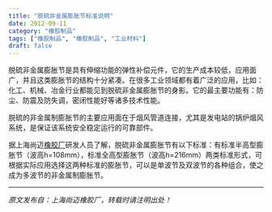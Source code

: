 ```yaml
---
title: "脱硫非金属膨胀节标准说明"
date: 2012-09-11
category: "橡胶制品"
tags: ["橡胶制品", "橡胶制品", "工业材料"]
draft: false
---
```


脱硫非金属膨胀节是具有伸缩功能的弹性补偿元件，它的生产成本较低，应用面广，并且这类膨胀节的结构十分紧凑。在很多工业领域都有着广泛的应用，比如：化工、机械、冶金行业都能见到脱硫非金属膨胀节的身影。它的最主要功能有：防尘、防震及防失调，密闭性能好等诸多技术性能。

脱硫的非金属制膨胀节的主要应用面在于烟风管道连接，尤其是发电站的锅炉烟风系统，是保证该系统安全稳定运行的可靠部件。

据上海尚迈[橡胶厂](http://www.smpolymer.com/)研发人员了解，脱硫非金属膨胀节有以下标准：有标准半高型膨胀节（波高h=108mm），标准全高型膨胀节（波高h=216mm）两类标准形式，可根据实际应用选择这两种标准的膨胀节，可以是单波节及双波节的各种组合，使之成为多波节的非金属制膨胀节。

---

*原文发布自：上海尚迈橡胶厂，转载时请注明出处！*

